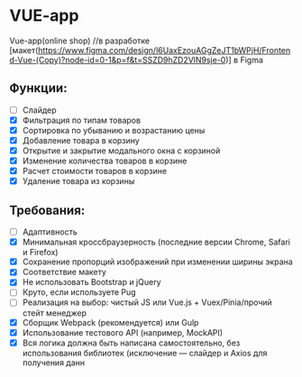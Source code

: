 # VUE-app
Vue-app(online shop) //в разработке
[макет(https://www.figma.com/design/l6UaxEzouAGgZeJT1bWPjH/Frontend-Vue-(Copy)?node-id=0-1&p=f&t=SSZD9hZD2VlN9sje-0)] в Figma

## Функции:

- [ ] Слайдер
- [x] Фильтрация по типам товаров
- [x] Сортировка по убыванию и возрастанию цены
- [x] Добавление товара в корзину
- [x] Открытие и закрытие модального окна с корзиной
- [x] Изменение количества товаров в корзине
- [x] Расчет стоимости товаров в корзине
- [x] Удаление товара из корзины

## Требования:
- [ ] Адаптивность
- [x] Минимальная кроссбраузерность (последние версии Chrome, Safari и Firefox)
- [x] Сохранение пропорций изображений при изменении ширины экрана
- [x] Соответствие макету
- [x] Не использовать Bootstrap и jQuery
- [ ] Круто, если используете Pug
- [ ] Реализация на выбор: чистый JS или Vue.js + Vuex/Pinia/прочий стейт менеджер
- [x] Сборщик Webpack (рекомендуется) или Gulp
- [x] Использование тестового API (например, MockAPI)
- [x] Вся логика должна быть написана самостоятельно, без использования библиотек (исключение — слайдер и Axios для получения данн
